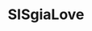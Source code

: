 ---
pid: MX212
title: SISgiaLove
location_transcription: 5249 Walnut St.
zipcode: '19139'
outside_phl: 
neighborhood: Walnut Hill
age: '10'
age_range: 6-13
instagram: 
image_file_name: MX_212.jpg
proposal_transcription: 
topic: Love
topic_summary: '0'
type: Other No Form
keywords_other: 
credit: Gia
image_labels: SIS gla LOVE
twitter: 
facebook: 
permalink: "/monuments/mx212/"
layout: item-page
---